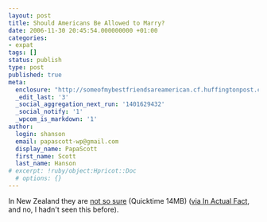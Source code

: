 ```yaml
---
layout: post
title: Should Americans Be Allowed to Marry?
date: 2006-11-30 20:45:54.000000000 +01:00
categories:
- expat
tags: []
status: publish
type: post
published: true
meta:
  enclosure: "http://someofmybestfriendsareamerican.cf.huffingtonpost.com/huffington.mov\r\n14453031\r\nvideo/quicktime\r\n"
  _edit_last: '3'
  _social_aggregation_next_run: '1401629432'
  _social_notify: '1'
  _wpcom_is_markdown: '1'
author:
  login: shanson
  email: papascott-wp@gmail.com
  display_name: PapaScott
  first_name: Scott
  last_name: Hanson
# excerpt: !ruby/object:Hpricot::Doc
  # options: {}
---
```

<p>In New Zealand they are <a href="http://someofmybestfriendsareamerican.cf.huffingtonpost.com/huffington.mov">not so sure</a> (Quicktime 14MB) (<a href="http://www.inactualfact.com/?p=287">via In Actual Fact</a>, and no, I hadn't seen this before).</p>
